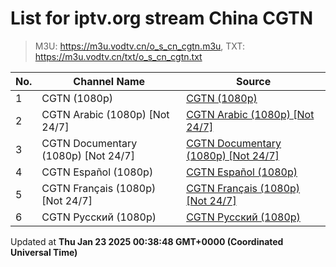 # List for **iptv.org stream China CGTN**

> M3U: <https://m3u.vodtv.cn/o_s_cn_cgtn.m3u>, TXT: <https://m3u.vodtv.cn/txt/o_s_cn_cgtn.txt>

| No.  | Channel Name | Source |
| --- | ------------ | --- |
| 1 | CGTN (1080p) | [CGTN (1080p)](https://english-livebkws.cgtn.com/live/encgtn.m3u8) |
| 2 | CGTN Arabic (1080p) [Not 24/7] | [CGTN Arabic (1080p) [Not 24/7]](https://arabic-livews.cgtn.com/hls/LSveq57bErWLinBnxosqjisZ220802LSTefTAS9zc9mpU08y3np9TH220802cd/playlist.m3u8) |
| 3 | CGTN Documentary (1080p) [Not 24/7] | [CGTN Documentary (1080p) [Not 24/7]](https://english-livebkali.cgtn.com/live/doccgtn.m3u8) |
| 4 | CGTN Español (1080p) | [CGTN Español (1080p)](https://espanol-livews.cgtn.com/hls/LSveOGBaBw41Ea7ukkVAUdKQ220802LSTexu6xAuFH8VZNBLE1ZNEa220802cd/playlist.m3u8) |
| 5 | CGTN Français (1080p) [Not 24/7] | [CGTN Français (1080p) [Not 24/7]](https://francais-livews.cgtn.com/hls/LSvev95OuFZtKLc6CeKEFYXj220802LSTeV6PO0Ut9r71Uq3k5goCA220802cd/playlist.m3u8) |
| 6 | CGTN Русский (1080p) | [CGTN Русский (1080p)](https://russian-livews.cgtn.com/hls/LSvexABhNipibK5KRuUkvHZ7220802LSTeze9o8tdFXMHsb1VosgoT220802cd/playlist.m3u8) |

Updated at **Thu Jan 23 2025 00:38:48 GMT+0000 (Coordinated Universal Time)**
